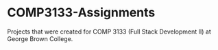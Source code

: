# COMP3133-Assignments
Projects that were created for COMP 3133 (Full Stack Development II) at George Brown College. 
